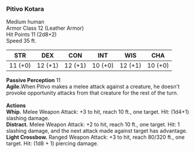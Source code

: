 ### Pitivo Kotara
Medium human
<br>Armor Class 12 (Leather Armor)
<br>Hit Points 11 (2d8+2)
<br>Speed 35 ft.

| STR | DEX | CON | INT | WIS | CHA |
| --- | --- | --- | --- | --- | --- |
| 11 (+0) | 12 (+1) | 12 (+1) |  10 (+0) | 12 (+1) | 10 (+0) |

<b>Passive Perception</b> 11
<br><b>Agile.</b>When Pitivo makes a melee attack against a creature, he doesn't provoke opportunity attacks from that creature for the rest of the turn.
<br>
<br><b>Actions</b>
<br><b>Whip.</b> Melee Weapon Attack: +3 to hit, reach 10 ft., one target. Hit: (1d4+1) slashing damage.
<br><b>Distract.</b> Melee Weapon Attack: +2 to hit, reach 10 ft., one target. Hit: 1 slashing damage, and the next attack made against target has advantage.
<br><b>Light Crossbow.</b> Ranged Weapon Attack: +3 to hit, reach 80/320 ft., one target. Hit: (1d8 + 1) piercing damage.
